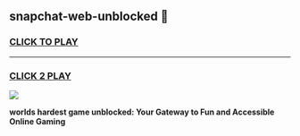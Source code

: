 
## snapchat-web-unblocked 👋
<h3>
<a href="https://premium.freeplayer.one?title=snapchat-web-unblocked&ref=14F">CLICK TO PLAY</a></h3>
<hr>

<h3>
<a href="https://premium.freeplayer.one?title=snapchat-web-unblocked&ref=14F">CLICK 2 PLAY</a>
  
</h3>

<a href="https://premium.freeplayer.one?title=snapchat-web-unblocked&ref=12F/"><img src="https://clearcache.store/games.png"></a>


**worlds hardest game unblocked: Your Gateway to Fun and Accessible Online Gaming**
